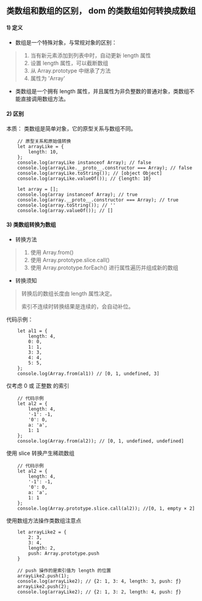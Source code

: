 ## 类数组和数组的区别， dom 的类数组如何转换成数组
   

#### 1) 定义
- 数组是一个特殊对象，与常规对象的区别：
> 1. 当有新元素添加到列表中时，自动更新 length 属性   
> 2. 设置 length 属性，可以截断数组   
> 3. 从 Array.prototype 中继承了方法
> 4. 属性为 'Array'
   
   
- 类数组是一个拥有 length 属性，并且属性为非负整数的普通对象，类数组不能直接调用数组方法。


#### 2) 区别   
本质： 类数组是简单对象，它的原型关系与数组不同。
```
    // 原型关系和原始值转换
    let arrayLike = {
        length: 10,
    };
    console.log(arrayLike instanceof Array); // false
    console.log(arrayLike.__proto__.constructor === Array); // false
    console.log(arrayLike.toString()); // [object Object]
    console.log(arrayLike.valueOf()); // {length: 10}

    let array = [];
    console.log(array instanceof Array); // true
    console.log(array.__proto__.constructor === Array); // true
    console.log(array.toString()); // ''
    console.log(array.valueOf()); // []
```
   
      
#### 3) 类数组转换为数组
- 转换方法
> 1. 使用 Array.from()   
> 2. 使用 Array.prototype.slice.call()   
> 3. 使用 Array.prototype.forEach() 进行属性遍历并组成新的数组   
   
- 转换须知  
> 转换后的数组长度由 length 属性决定。   
>   
> 索引不连续时转换结果是连续的，会自动补位。
   

代码示例：
```
    let al1 = {
        length: 4,
        0: 0,
        1: 1,
        3: 3,
        4: 4,
        5: 5,
    };
    console.log(Array.from(al1)) // [0, 1, undefined, 3]
```
   
仅考虑 0 或 正整数 的索引
```
    // 代码示例
    let al2 = {
        length: 4,
        '-1': -1,
        '0': 0,
        a: 'a',
        1: 1
    };
    console.log(Array.from(al2)); // [0, 1, undefined, undefined]
```
   
使用 slice 转换产生稀疏数组
```
    // 代码示例
    let al2 = {
        length: 4,
        '-1': -1,
        '0': 0,
        a: 'a',
        1: 1
    };
    console.log(Array.prototype.slice.call(al2)); //[0, 1, empty × 2]
```
   
使用数组方法操作类数组注意点
```
    let arrayLike2 = {
        2: 3,
        3: 4,
        length: 2,
        push: Array.prototype.push
    }

    // push 操作的是索引值为 length 的位置
    arrayLike2.push(1);
    console.log(arrayLike2); // {2: 1, 3: 4, length: 3, push: ƒ}
    arrayLike2.push(2);
    console.log(arrayLike2); // {2: 1, 3: 2, length: 4, push: ƒ}
```




